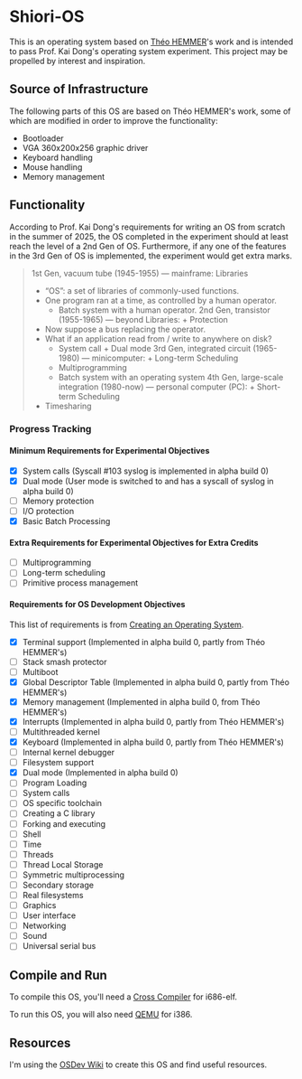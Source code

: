 Shiori-OS
=========

This is an operating system based on [Théo HEMMER](https://github.com/theohemmer)'s work and is intended to pass Prof. Kai Dong's operating system experiment. This project may be propelled by interest and inspiration.

Source of Infrastructure
------------------------

The following parts of this OS are based on Théo HEMMER's work, some of which are modified in order to improve the functionality:

- Bootloader
- VGA 360x200x256 graphic driver
- Keyboard handling
- Mouse handling
- Memory management

Functionality
-------------

According to Prof. Kai Dong's requirements for writing an OS from scratch in the summer of 2025, the OS completed in the experiment should at least reach the level of a 2nd Gen of OS. Furthermore, if any one of the features in the 3rd Gen of OS is implemented, the experiment would get extra marks.

> 1st Gen, vacuum tube (1945-1955) — mainframe: Libraries
> - “OS”: a set of libraries of commonly-used functions.
> - One program ran at a time, as controlled by a human operator.
> 	- Batch system with a human operator.
> 2nd Gen, transistor (1955-1965) — beyond Libraries: + Protection
> - Now suppose a bus replacing the operator.
> - What if an application read from / write to anywhere on disk?
> 	- System call + Dual mode
> 3rd Gen, integrated circuit (1965-1980) — minicomputer: + Long-term Scheduling
>	- Multiprogramming
> 	- Batch system with an operating system
> 4th Gen, large-scale integration (1980-now) — personal computer (PC): + Short-term Scheduling
> - Timesharing

### Progress Tracking

#### Minimum Requirements for Experimental Objectives
- [x] System calls (Syscall #103 syslog is implemented in alpha build 0)
- [x] Dual mode (User mode is switched to and has a syscall of syslog in alpha build 0)
- [ ] Memory protection
- [ ] I/O protection
- [x] Basic Batch Processing 

#### Extra Requirements for Experimental Objectives for Extra Credits
- [ ] Multiprogramming
- [ ] Long-term scheduling
- [ ] Primitive process management

#### Requirements for OS Development Objectives 
This list of requirements is from [Creating an Operating System](https://wiki.osdev.org/Creating_an_Operating_System).

- [x] Terminal support (Implemented in alpha build 0, partly from Théo HEMMER's)
- [ ] Stack smash protector 
- [ ] Multiboot
- [x] Global Descriptor Table (Implemented in alpha build 0, partly from Théo HEMMER's)
- [x] Memory management (Implemented in alpha build 0, from Théo HEMMER's)
- [x] Interrupts (Implemented in alpha build 0, partly from Théo HEMMER's)
- [ ] Multithreaded kernel
- [x] Keyboard (Implemented in alpha build 0, partly from Théo HEMMER's)
- [ ] Internal kernel debugger
- [ ] Filesystem support
- [x] Dual mode (Implemented in alpha build 0)
- [ ] Program Loading 
- [ ] System calls
- [ ] OS specific toolchain
- [ ] Creating a C library 
- [ ] Forking and executing
- [ ] Shell
- [ ] Time
- [ ] Threads
- [ ] Thread Local Storage
- [ ] Symmetric multiprocessing
- [ ] Secondary storage
- [ ] Real filesystems
- [ ] Graphics
- [ ] User interface
- [ ] Networking
- [ ] Sound
- [ ] Universal serial bus

Compile and Run
---------------

To compile this OS, you'll need a [Cross Compiler](https://wiki.osdev.org/GCC_Cross-Compiler) for i686-elf.

To run this OS, you will also need [QEMU](https://www.qemu.org/) for i386.

Resources
---------

I'm using the [OSDev Wiki](https://wiki.osdev.org) to create this OS and find useful resources.
